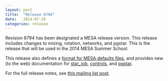 ```yaml
---
layout: post
title:  "Release 6794"
date:   2014-07-20
categories: release
---
```


Revision 6794 has been designated a MESA release version.  This
release includes changes to mixing, rotation, networks, and pgstar.
This is the release that will be used in the 2014 MESA Summer School.

This release also defines a [format for MESA defaults files][format],
and provides new (to the web) documentation for [star_job][star_job],
[controls][controls], and [pgstar][pgstar].

[format]:/format.html
[star_job]:/star_job_defaults.html
[controls]:/controls_defaults.html
[pgstar]:/pgstar_defaults.html

For the full release notes, see [this mailing list post][notes].

[notes]:http://example.com/

